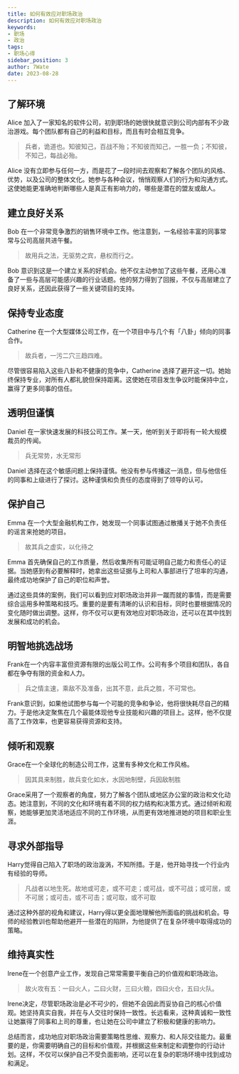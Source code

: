 ```yaml
---
title: 如何有效应对职场政治
description: 如何有效应对职场政治
keywords:
- 职场
- 政治
tags:
- 职场心得
sidebar_position: 3
author: 7Wate
date: 2023-08-28
---
```


## 了解环境

Alice 加入了一家知名的软件公司，初到职场的她很快就意识到公司内部有不少政治游戏。每个团队都有自己的利益和目标，而且有时会相互竞争。

> 兵者，诡道也。知彼知己，百战不殆；不知彼而知己，一胜一负；不知彼，不知己，每战必殆。

Alice 没有立即参与任何一方，而是花了一段时间去观察和了解各个团队的风格、优势，以及公司的整体文化。她参与各种会议，悄悄观察人们的行为和沟通方式。这使她能更准确地判断哪些人是真正有影响力的，哪些是潜在的盟友或敌人。

## 建立良好关系

Bob 在一个非常竞争激烈的销售环境中工作。他注意到，一名经验丰富的同事常常与公司高层共进午餐。

> 故用兵之法，无驱势之宾，悬权而行之。

Bob 意识到这是一个建立关系的好机会。他不仅主动参加了这些午餐，还用心准备了一些与高层可能感兴趣的行业话题。他的努力得到了回报，不仅与高层建立了良好关系，还因此获得了一些关键项目的支持。

## 保持专业态度

Catherine 在一个大型媒体公司工作，在一个项目中与几个有「八卦」倾向的同事合作。

> 故兵者，一污二穴三趋四难。

尽管很容易陷入这些八卦和不健康的竞争中，Catherine 选择了避开这一切。她始终保持专业，对所有人都礼貌但保持距离。这使她在项目发生争议时能保持中立，赢得了更多同事的信任。

## 透明但谨慎

Daniel 在一家快速发展的科技公司工作。某一天，他听到关于即将有一轮大规模裁员的传闻。

> 兵无常势，水无常形

Daniel 选择在这个敏感问题上保持谨慎。他没有参与传播这一消息，但与他信任的同事和上级进行了探讨。这种谨慎和负责任的态度得到了领导的认可。

## 保护自己

Emma 在一个大型金融机构工作，她发现一个同事试图通过散播关于她不负责任的谣言来抢她的项目。

> 故其兵之虚实，以化待之

Emma 首先确保自己的工作质量，然后收集所有可能证明自己能力和责任心的证据。当她感到有必要解释时，她拿出这些证据与上司和人事部进行了坦率的沟通，最终成功地保护了自己的职位和声誉。

通过这些具体的案例，我们可以看到应对职场政治并非一蹴而就的事情，而是需要综合运用多种策略和技巧。重要的是要有清晰的认识和目标，同时也要根据情况的变化随时做出调整。这样，你不仅可以更有效地应对职场政治，还可以在其中找到发展和成功的机会。

## 明智地挑选战场

Frank在一个内容丰富但资源有限的出版公司工作。公司有多个项目和团队，各自都在争夺有限的资金和人力。

> 兵之情主速，乘敌不及准备，出其不意，此兵之胜，不可常也。

Frank意识到，如果他试图参与每一个可能的竞争和争论，他将很快耗尽自己的精力。于是他决定聚焦在几个最能体现他专业技能和兴趣的项目上。这样，他不仅提高了工作效率，也更容易获得资源和支持。

## 倾听和观察

Grace在一个全球化的制造公司工作，这里有多种文化和工作风格。

> 因其具来制胜，故兵变化如水，水因地制壁，兵因敌制胜

Grace采用了一个观察者的角度，努力了解各个团队或地区办公室的政治和文化动态。她注意到，不同的文化和环境有着不同的权力结构和决策方式。通过倾听和观察，她能够更加灵活地适应不同的工作环境，从而更有效地推进她的项目和职业生涯。

## 寻求外部指导

Harry觉得自己陷入了职场的政治漩涡，不知所措。于是，他开始寻找一个行业内有经验的导师。

> 凡战者以地生死。故地或可走，或不可走；或可战，或不可战；或可居，或不可居；或可击，或不可击；或可取，或不可取

通过这种外部的视角和建议，Harry得以更全面地理解他所面临的挑战和机会。导师的经验教训也帮助他避开一些潜在的陷阱，为他提供了在复杂环境中取得成功的策略。

## 维持真实性

Irene在一个创意产业工作，发现自己常常需要平衡自己的价值观和职场政治。

> 故火攻有五：一曰火人，二曰火财，三曰火粮，四曰火仓，五曰火队。

Irene决定，尽管职场政治是必不可少的，但她不会因此而妥协自己的核心价值观。她坚持真实自我，并在与人交往时保持一致性。长远看来，这种真诚和一致性让她赢得了同事和上司的尊重，也让她在公司中建立了积极和健康的影响力。

总结而言，成功地应对职场政治需要策略性思维、观察力、和人际交往能力。最重要的是，你需要明确自己的目标和价值观，并根据这些来制定和调整你的行动计划。这样，不仅可以保护自己不受负面影响，还可以在复杂的职场环境中找到成功和满足。
